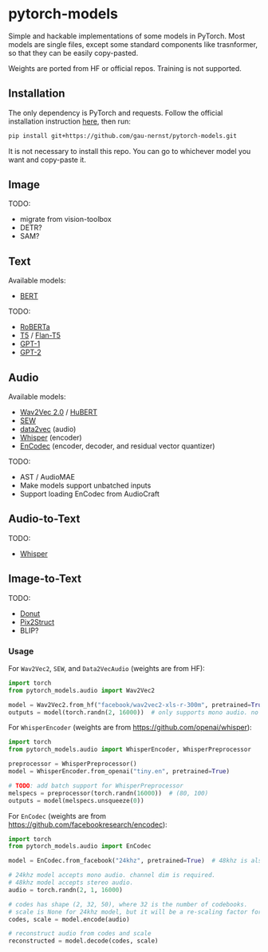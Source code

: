 # pytorch-models

Simple and hackable implementations of some models in PyTorch. Most models are single files, except some standard components like trasnformer, so that they can be easily copy-pasted.

Weights are ported from HF or official repos. Training is not supported.

## Installation

The only dependency is PyTorch and requests. Follow the official installation instruction [here](https://pytorch.org/), then run:

```bash
pip install git+https://github.com/gau-nernst/pytorch-models.git
```

It is not necessary to install this repo. You can go to whichever model you want and copy-paste it.

## Image

TODO:

- migrate from vision-toolbox
- DETR?
- SAM?

## Text

Available models:

- [BERT](https://arxiv.org/abs/1810.04805)

TODO:

- [RoBERTa](https://arxiv.org/abs/1907.11692)
- [T5](https://arxiv.org/pdf/1910.10683) / [Flan-T5](https://arxiv.org/abs/2210.11416)
- [GPT-1](https://cdn.openai.com/research-covers/language-unsupervised/language_understanding_paper.pdf)
- [GPT-2](https://cdn.openai.com/better-language-models/language_models_are_unsupervised_multitask_learners.pdf)

## Audio

Available models:

- [Wav2Vec 2.0](https://arxiv.org/abs/2006.11477) / [HuBERT](https://arxiv.org/abs/2106.07447)
- [SEW](https://arxiv.org/abs/2109.06870)
- [data2vec](https://arxiv.org/abs/2202.03555) (audio)
- [Whisper](https://arxiv.org/abs/2212.04356) (encoder)
- [EnCodec](https://arxiv.org/abs/2210.13438) (encoder, decoder, and residual vector quantizer)

TODO:

- AST / AudioMAE
- Make models support unbatched inputs
- Support loading EnCodec from AudioCraft

## Audio-to-Text

TODO:

- [Whisper](https://arxiv.org/abs/2212.04356)

## Image-to-Text

TODO:

- [Donut](https://arxiv.org/abs/2111.15664)
- [Pix2Struct](https://arxiv.org/abs/2210.03347)
- BLIP?

### Usage

For `Wav2Vec2`, `SEW`, and `Data2VecAudio` (weights are from HF):

```python
import torch
from pytorch_models.audio import Wav2Vec2

model = Wav2Vec2.from_hf("facebook/wav2vec2-xls-r-300m", pretrained=True)  # also compatible with HuBERT and MMS weights
outputs = model(torch.randn(2, 16000))  # only supports mono audio. no channel dim.
```

For `WhisperEncoder` (weights are from https://github.com/openai/whisper):

```python
import torch
from pytorch_models.audio import WhisperEncoder, WhisperPreprocessor

preprocessor = WhisperPreprocessor()
model = WhisperEncoder.from_openai("tiny.en", pretrained=True)

# TODO: add batch support for WhisperPreprocessor
melspecs = preprocessor(torch.randn(16000))  # (80, 100)
outputs = model(melspecs.unsqueeze(0))
```

For `EnCodec` (weights are from https://github.com/facebookresearch/encodec):

```python
import torch
from pytorch_models.audio import EnCodec

model = EnCodec.from_facebook("24khz", pretrained=True)  # 48khz is also available

# 24khz model accepts mono audio. channel dim is required.
# 48khz model accepts stereo audio.
audio = torch.randn(2, 1, 16000)

# codes has shape (2, 32, 50), where 32 is the number of codebooks.
# scale is None for 24khz model, but it will be a re-scaling factor for 48khz model
codes, scale = model.encode(audio)

# reconstruct audio from codes and scale
reconstructed = model.decode(codes, scale)
```
